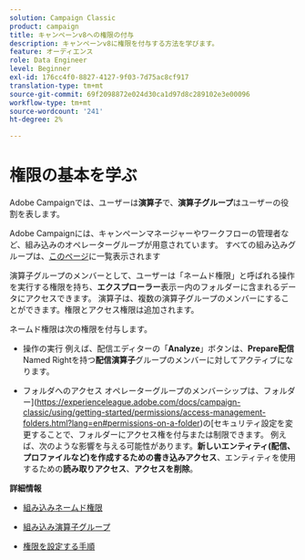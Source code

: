 ```yaml
---
solution: Campaign Classic
product: campaign
title: キャンペーンv8への権限の付与
description: キャンペーンv8に権限を付与する方法を学びます。
feature: オーディエンス
role: Data Engineer
level: Beginner
exl-id: 176cc4f0-8827-4127-9f03-7d75ac8cf917
translation-type: tm+mt
source-git-commit: 69f2098872e024d30ca1d97d8c289102e3e00096
workflow-type: tm+mt
source-wordcount: '241'
ht-degree: 2%

---
```


# 権限の基本を学ぶ

Adobe Campaignでは、ユーザーは&#x200B;**演算子**&#x200B;で、**演算子グループ**&#x200B;はユーザーの役割を表します。

Adobe Campaignには、キャンペーンマネージャーやワークフローの管理者など、組み込みのオペレーターグループが用意されています。 すべての組み込みグループは、[このページ](https://experienceleague.adobe.com/docs/campaign-classic/using/getting-started/permissions/access-management-groups.html?lang=en#default-groups)に一覧表示されます

演算子グループのメンバーとして、ユーザーは「ネームド権限」と呼ばれる操作を実行する権限を持ち、**エクスプローラー**&#x200B;表示ー内のフォルダーに含まれるデータにアクセスできます。 演算子は、複数の演算子グループのメンバーにすることができます。権限とアクセス権限は追加されます。

ネームド権限は次の権限を付与します。

* 操作の実行
例えば、配信エディターの「**Analyze**」ボタンは、**Prepare配信** Named Rightを持つ&#x200B;**配信演算子**&#x200B;グループのメンバーに対してアクティブになります。

* フォルダへのアクセス
オペレーターグループのメンバーシップは、フォルダー](https://experienceleague.adobe.com/docs/campaign-classic/using/getting-started/permissions/access-management-folders.html?lang=en#permissions-on-a-folder)の[セキュリティ設定を変更することで、フォルダーにアクセス権を付与または制限できます。 例えば、次のような影響を与える可能性があります。**新しいエンティティ(配信、プロファイルなど)を作成するための書き込みアクセス**、エンティティを使用するための&#x200B;**読み取りアクセス**、**アクセスを削除**。

**詳細情報**

* [組み込みネームド権限](https://experienceleague.adobe.com/docs/campaign-classic/using/getting-started/permissions/access-management-named-rights.html)

* [組み込み演算子グループ](https://experienceleague.adobe.com/docs/campaign-classic/using/getting-started/permissions/access-management-groups.html?lang=en#default-groups)

* [権限を設定する手順](https://experienceleague.adobe.com/docs/campaign-classic/using/getting-started/permissions/access-management.html)
